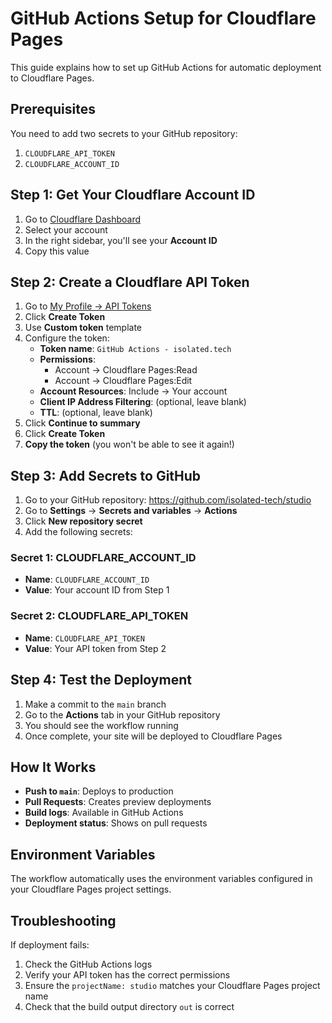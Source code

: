 # GitHub Actions Setup for Cloudflare Pages

This guide explains how to set up GitHub Actions for automatic deployment to Cloudflare Pages.

## Prerequisites

You need to add two secrets to your GitHub repository:
1. `CLOUDFLARE_API_TOKEN`
2. `CLOUDFLARE_ACCOUNT_ID`

## Step 1: Get Your Cloudflare Account ID

1. Go to [Cloudflare Dashboard](https://dash.cloudflare.com)
2. Select your account
3. In the right sidebar, you'll see your **Account ID**
4. Copy this value

## Step 2: Create a Cloudflare API Token

1. Go to [My Profile → API Tokens](https://dash.cloudflare.com/profile/api-tokens)
2. Click **Create Token**
3. Use **Custom token** template
4. Configure the token:
   - **Token name**: `GitHub Actions - isolated.tech`
   - **Permissions**:
     - Account → Cloudflare Pages:Read
     - Account → Cloudflare Pages:Edit
   - **Account Resources**: Include → Your account
   - **Client IP Address Filtering**: (optional, leave blank)
   - **TTL**: (optional, leave blank)
5. Click **Continue to summary**
6. Click **Create Token**
7. **Copy the token** (you won't be able to see it again!)

## Step 3: Add Secrets to GitHub

1. Go to your GitHub repository: https://github.com/isolated-tech/studio
2. Go to **Settings** → **Secrets and variables** → **Actions**
3. Click **New repository secret**
4. Add the following secrets:

### Secret 1: CLOUDFLARE_ACCOUNT_ID
- **Name**: `CLOUDFLARE_ACCOUNT_ID`
- **Value**: Your account ID from Step 1

### Secret 2: CLOUDFLARE_API_TOKEN
- **Name**: `CLOUDFLARE_API_TOKEN`
- **Value**: Your API token from Step 2

## Step 4: Test the Deployment

1. Make a commit to the `main` branch
2. Go to the **Actions** tab in your GitHub repository
3. You should see the workflow running
4. Once complete, your site will be deployed to Cloudflare Pages

## How It Works

- **Push to `main`**: Deploys to production
- **Pull Requests**: Creates preview deployments
- **Build logs**: Available in GitHub Actions
- **Deployment status**: Shows on pull requests

## Environment Variables

The workflow automatically uses the environment variables configured in your Cloudflare Pages project settings.

## Troubleshooting

If deployment fails:
1. Check the GitHub Actions logs
2. Verify your API token has the correct permissions
3. Ensure the `projectName: studio` matches your Cloudflare Pages project name
4. Check that the build output directory `out` is correct